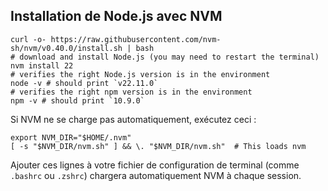 ## Installation de Node.js avec NVM

```shell
curl -o- https://raw.githubusercontent.com/nvm-sh/nvm/v0.40.0/install.sh | bash
# download and install Node.js (you may need to restart the terminal)
nvm install 22
# verifies the right Node.js version is in the environment
node -v # should print `v22.11.0`
# verifies the right npm version is in the environment
npm -v # should print `10.9.0`
```

Si NVM ne se charge pas automatiquement, exécutez ceci :

```shell
export NVM_DIR="$HOME/.nvm"                                                    
[ -s "$NVM_DIR/nvm.sh" ] && \. "$NVM_DIR/nvm.sh"  # This loads nvm
```

Ajouter ces lignes à votre fichier de configuration de terminal (comme `.bashrc` ou `.zshrc`) chargera automatiquement NVM à chaque session.